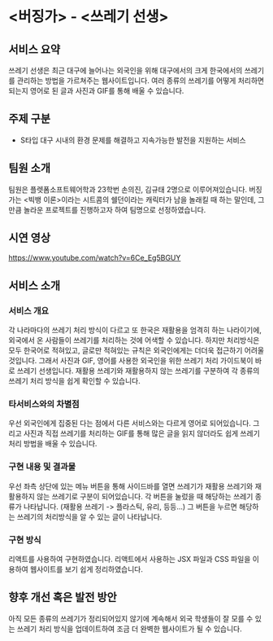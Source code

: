 # <버징가> - <쓰레기 선생>
## 서비스 요약
쓰레기 선생은 최근 대구에 늘어나는 외국인을 위해 대구에서의 크게 한국에서의 쓰레기를 관리하는 방법을 가르쳐주는 웹사이트입니다.
여러 종류의 쓰레기를 어떻게 처리하면 되는지 영어로 된 글과 사진과 GIF를 통해 배울 수 있습니다.

## 주제 구분
-	S타입 대구 시내의 환경 문제를 해결하고 지속가능한 발전을 지원하는 서비스
  
## 팀원 소개
팀원은 플렛폼소프트웨어학과 23학번 손의진, 김규태 2명으로 이루어져있습니다.
버징가는 <빅뱅 이론>이라는 시트콤의 쉘던이라는 캐릭터가 남을 놀래킬 때 하는 말인데, 그만큼 놀라운 프로젝트를 진행하고자 하여 팀명으로 선정하였습니다.

## 시연 영상
https://www.youtube.com/watch?v=6Ce_Eg5BGUY

## 서비스 소개
### 서비스 개요
각 나라마다의 쓰레기 처리 방식이 다르고 또 한국은 재활용을 엄격히 하는 나라이기에, 외국에서 온 사람들이 쓰레기를 처리하는 것에 어색할 수 있습니다.
하지만 처리방식은 모두 한국어로 적혀있고, 글로만 적혀있는 규칙은 외국인에게는 더더욱 접근하기 어려울 것입니다.
그래서 사진과 GIF, 영어를 사용한 외국인을 위한 쓰레기 처리 가이드북이 바로 쓰레기 선생입니다.
재활용 쓰레기와 재활용하지 않는 쓰레기를 구분하여 각 종류의 쓰레기 처리 방식을 쉽게 확인할 수 있습니다.

### 타서비스와의 차별점
우선 외국인에게 집중된 다는 점에서 다른 서비스와는 다르게 영어로 되어있습니다.
그리고 사진과 직접 쓰레기를 처리하는 GIF를 통해 많은 글을 읽지 않더라도 쉽게 쓰레기 처리 방법을 배울 수 있습니다.

### 구현 내용 및 결과물
우선 좌측 상단에 있는 메뉴 버튼을 통해 사이드바를 열면 쓰레기가 재활용 쓰레기와 재활용하지 않는 쓰레기로 구분이 되어있습니다.
각 버튼을 눌렀을 때 해당하는 쓰레기 종류가 나타납니다. (재활용 쓰레기 -> 플라스틱, 유리, 등등...)
그 버튼을 누르면 해당하는 쓰레기의 처리방식을 알 수 있는 글이 나타납니다.

### 구현 방식
리액트를 사용하여 구현하였습니다.
리액트에서 사용하는 JSX 파일과 CSS 파일을 이용하여 웹사이트를 보기 쉽게 정리하였습니다.

## 향후 개선 혹은 발전 방안
아직 모든 종류의 쓰레기가 정리되어있지 않기에 계속해서 외국 학생들이 잘 모를 수 있는 쓰레기 처리 방식을 업데이트하여 조금 더 완벽한 웹사이트가 될 수 있습니다.
